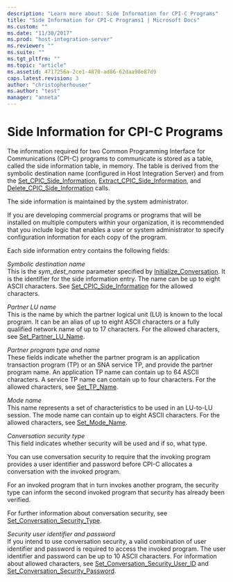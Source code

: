 ```yaml
---
description: "Learn more about: Side Information for CPI-C Programs"
title: "Side Information for CPI-C Programs1 | Microsoft Docs"
ms.custom: ""
ms.date: "11/30/2017"
ms.prod: "host-integration-server"
ms.reviewer: ""
ms.suite: ""
ms.tgt_pltfrm: ""
ms.topic: "article"
ms.assetid: 4717256a-2ce1-4870-ad86-62daa98e87d9
caps.latest.revision: 3
author: "christopherhouser"
ms.author: "test"
manager: "anneta"
---
```

# Side Information for CPI-C Programs
The information required for two Common Programming Interface for Communications (CPI-C) programs to communicate is stored as a table, called the side information table, in memory. The table is derived from the symbolic destination name (configured in Host Integration Server) and from the [Set_CPIC_Side_Information](./set-cpic-side-information-cpi-c-2.md), [Extract_CPIC_Side_Information](./extract-cpic-side-information-cpi-c-1.md), and [Delete_CPIC_Side_Information](./delete-cpic-side-information-cpi-c-2.md) calls.  
  
 The side information is maintained by the system administrator.  
  
 If you are developing commercial programs or programs that will be installed on multiple computers within your organization, it is recommended that you include logic that enables a user or system administrator to specify configuration information for each copy of the program.  
  
 Each side information entry contains the following fields:  
  
 *Symbolic destination name*  
 This is the *sym_dest_name* parameter specified by [Initialize_Conversation](./initialize-conversation-cpi-c-1.md). It is the identifier for the side information entry. The name can be up to eight ASCII characters. See [Set_CPIC_Side_Information](./set-cpic-side-information-cpi-c-2.md) for the allowed characters.  
  
 *Partner LU name*  
 This is the name by which the partner logical unit (LU) is known to the local program. It can be an alias of up to eight ASCII characters or a fully qualified network name of up to 17 characters. For the allowed characters, see [Set_Partner_LU_Name](./set-partner-lu-name-cpi-c-2.md).  
  
 *Partner program type and name*  
 These fields indicate whether the partner program is an application transaction program (TP) or an SNA service TP, and provide the partner program name. An application TP name can contain up to 64 ASCII characters. A service TP name can contain up to four characters. For the allowed characters, see [Set_TP_Name](./set-tp-name-cpi-c-1.md).  
  
 *Mode name*  
 This name represents a set of characteristics to be used in an LU-to-LU session. The mode name can contain up to eight ASCII characters. For the allowed characters, see [Set_Mode_Name](./set-mode-name-cpi-c-2.md).  
  
 *Conversation security type*  
 This field indicates whether security will be used and if so, what type.  
  
 You can use conversation security to require that the invoking program provides a user identifier and password before CPI-C allocates a conversation with the invoked program.  
  
 For an invoked program that in turn invokes another program, the security type can inform the second invoked program that security has already been verified.  
  
 For further information about conversation security, see [Set_Conversation_Security_Type](./set-conversation-security-type-cpi-c-1.md).  
  
 *Security user identifier and password*  
 If you intend to use conversation security, a valid combination of user identifier and password is required to access the invoked program. The user identifier and password can be up to 10 ASCII characters. For information about allowed characters, see [Set_Conversation_Security_User_ID](./set-conversation-security-user-id-cpi-c-1.md) and [Set_Conversation_Security_Password](./set-conversation-security-password-cpi-c-1.md).
